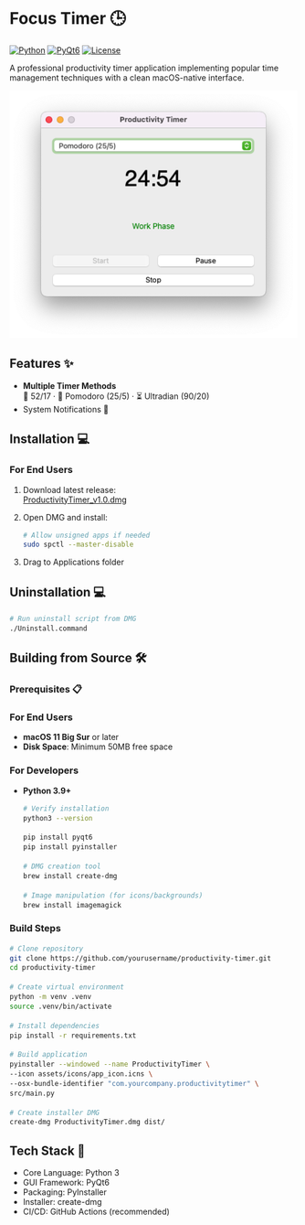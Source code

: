 # Focus Timer 🕒

[![Python](https://img.shields.io/badge/Python-3.9%2B-blue?logo=python&logoColor=white)](https://www.python.org/)
[![PyQt6](https://img.shields.io/badge/PyQt6-6.4%2B-41cd52?logo=qt&logoColor=white)](https://www.riverbankcomputing.com/software/pyqt/)
[![License](https://img.shields.io/badge/License-MIT-green)](LICENSE)

A professional productivity timer application implementing popular time management techniques with a clean macOS-native interface.

![App Screenshot](screenshot.png)

## Features ✨
- **Multiple Timer Methods**  
  🎯 52/17 · 🍅 Pomodoro (25/5) · ⏳ Ultradian (90/20)
- System Notifications 🔔


## Installation 💻

### For End Users
1. Download latest release:  
   [ProductivityTimer_v1.0.dmg](https://github.com/yourusername/productivity-timer/releases/latest)
   
2. Open DMG and install:
   ```bash
   # Allow unsigned apps if needed
   sudo spctl --master-disable
3. Drag to Applications folder

## Uninstallation 💻
   ```bash
   # Run uninstall script from DMG
   ./Uninstall.command
  ```

## Building from Source 🛠️
### Prerequisites 📋

### For End Users
- **macOS 11 Big Sur** or later  
- **Disk Space**: Minimum 50MB free space  

### For Developers
- **Python 3.9+**  
  ```bash
  # Verify installation
  python3 --version

  pip install pyqt6
  pip install pyinstaller

  # DMG creation tool
  brew install create-dmg

  # Image manipulation (for icons/backgrounds)
  brew install imagemagick

### Build Steps
  ```bash
  # Clone repository
  git clone https://github.com/yourusername/productivity-timer.git
  cd productivity-timer
  
  # Create virtual environment
  python -m venv .venv
  source .venv/bin/activate
  
  # Install dependencies
  pip install -r requirements.txt
  
  # Build application
  pyinstaller --windowed --name ProductivityTimer \
  --icon assets/icons/app_icon.icns \
  --osx-bundle-identifier "com.yourcompany.productivitytimer" \
  src/main.py
  
  # Create installer DMG
  create-dmg ProductivityTimer.dmg dist/
  ```
## Tech Stack 🔧
- Core Language: Python 3
- GUI Framework: PyQt6
- Packaging: PyInstaller
- Installer: create-dmg
- CI/CD: GitHub Actions (recommended)
  

